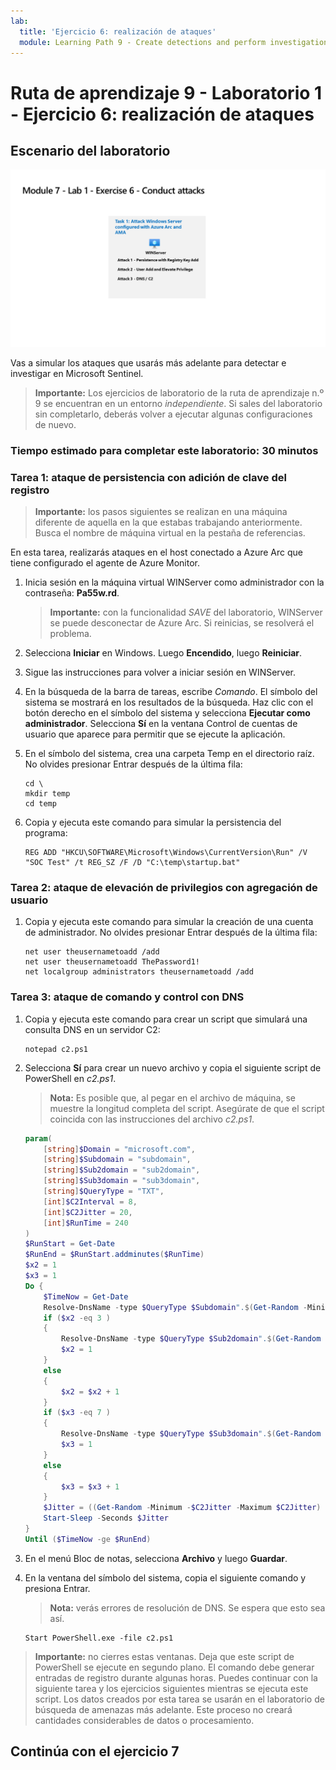 ```yaml
---
lab:
  title: 'Ejercicio 6: realización de ataques'
  module: Learning Path 9 - Create detections and perform investigations using Microsoft Sentinel
---
```


# Ruta de aprendizaje 9 - Laboratorio 1 - Ejercicio 6: realización de ataques

## Escenario del laboratorio

![Introducción al laboratorio.](../Media/SC-200-Lab_Diagrams_Mod7_L1_Ex6.png)

Vas a simular los ataques que usarás más adelante para detectar e investigar en Microsoft Sentinel.

>**Importante:** Los ejercicios de laboratorio de la ruta de aprendizaje n.º 9 se encuentran en un entorno *independiente*. Si sales del laboratorio sin completarlo, deberás volver a ejecutar algunas configuraciones de nuevo.

### Tiempo estimado para completar este laboratorio: 30 minutos

### Tarea 1: ataque de persistencia con adición de clave del registro

>**Importante:** los pasos siguientes se realizan en una máquina diferente de aquella en la que estabas trabajando anteriormente. Busca el nombre de máquina virtual en la pestaña de referencias.

En esta tarea, realizarás ataques en el host conectado a Azure Arc que tiene configurado el agente de Azure Monitor.

1. Inicia sesión en la máquina virtual WINServer como administrador con la contraseña: **Pa55w.rd**.  

    >**Importante:** con la funcionalidad *SAVE* del laboratorio, WINServer se puede desconectar de Azure Arc. Si reinicias, se resolverá el problema.  

1. Selecciona **Iniciar** en Windows. Luego **Encendido**, luego **Reiniciar**.

1. Sigue las instrucciones para volver a iniciar sesión en WINServer.

1. En la búsqueda de la barra de tareas, escribe *Comando*. El símbolo del sistema se mostrará en los resultados de la búsqueda. Haz clic con el botón derecho en el símbolo del sistema y selecciona **Ejecutar como administrador**. Selecciona **Sí** en la ventana Control de cuentas de usuario que aparece para permitir que se ejecute la aplicación.

1. En el símbolo del sistema, crea una carpeta Temp en el directorio raíz. No olvides presionar Entrar después de la última fila:

    ```CommandPrompt
    cd \
    mkdir temp
    cd temp
    ```

1. Copia y ejecuta este comando para simular la persistencia del programa:

    ```CommandPrompt
    REG ADD "HKCU\SOFTWARE\Microsoft\Windows\CurrentVersion\Run" /V "SOC Test" /t REG_SZ /F /D "C:\temp\startup.bat"
    ```


### Tarea 2: ataque de elevación de privilegios con agregación de usuario

1. Copia y ejecuta este comando para simular la creación de una cuenta de administrador. No olvides presionar Entrar después de la última fila:

    ```CommandPrompt
    net user theusernametoadd /add
    net user theusernametoadd ThePassword1!
    net localgroup administrators theusernametoadd /add
    ```


### Tarea 3: ataque de comando y control con DNS

1. Copia y ejecuta este comando para crear un script que simulará una consulta DNS en un servidor C2:

    ```CommandPrompt
    notepad c2.ps1
    ```

1. Selecciona **Sí** para crear un nuevo archivo y copia el siguiente script de PowerShell en *c2.ps1*.

    >**Nota:** Es posible que, al pegar en el archivo de máquina, se muestre la longitud completa del script. Asegúrate de que el script coincida con las instrucciones del archivo *c2.ps1*.

    ```PowerShell
    param(
        [string]$Domain = "microsoft.com",
        [string]$Subdomain = "subdomain",
        [string]$Sub2domain = "sub2domain",
        [string]$Sub3domain = "sub3domain",
        [string]$QueryType = "TXT",
        [int]$C2Interval = 8,
        [int]$C2Jitter = 20,
        [int]$RunTime = 240
    )
    $RunStart = Get-Date
    $RunEnd = $RunStart.addminutes($RunTime)
    $x2 = 1
    $x3 = 1 
    Do {
        $TimeNow = Get-Date
        Resolve-DnsName -type $QueryType $Subdomain".$(Get-Random -Minimum 1 -Maximum 999999)."$Domain -QuickTimeout
        if ($x2 -eq 3 )
        {
            Resolve-DnsName -type $QueryType $Sub2domain".$(Get-Random -Minimum 1 -Maximum 999999)."$Domain -QuickTimeout
            $x2 = 1
        }
        else
        {
            $x2 = $x2 + 1
        }    
        if ($x3 -eq 7 )
        {
            Resolve-DnsName -type $QueryType $Sub3domain".$(Get-Random -Minimum 1 -Maximum 999999)."$Domain -QuickTimeout
            $x3 = 1
        }
        else
        {
            $x3 = $x3 + 1
        }
        $Jitter = ((Get-Random -Minimum -$C2Jitter -Maximum $C2Jitter) / 100 + 1) +$C2Interval
        Start-Sleep -Seconds $Jitter
    }
    Until ($TimeNow -ge $RunEnd)
    ```

1. En el menú Bloc de notas, selecciona **Archivo** y luego **Guardar**. 

1. En la ventana del símbolo del sistema, copia el siguiente comando y presiona Entrar. 

    >**Nota:** verás errores de resolución de DNS. Se espera que esto sea así.

    ```CommandPrompt
    Start PowerShell.exe -file c2.ps1
    ```

>**Importante:** no cierres estas ventanas. Deja que este script de PowerShell se ejecute en segundo plano. El comando debe generar entradas de registro durante algunas horas. Puedes continuar con la siguiente tarea y los ejercicios siguientes mientras se ejecuta este script. Los datos creados por esta tarea se usarán en el laboratorio de búsqueda de amenazas más adelante. Este proceso no creará cantidades considerables de datos o procesamiento.

## Continúa con el ejercicio 7
